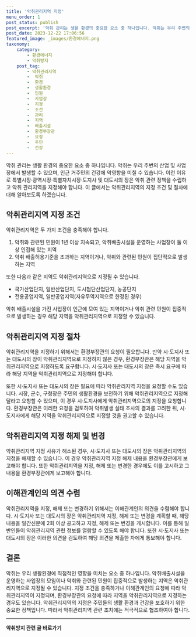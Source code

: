 ```yaml
---
title: '악취관리지역 지정'
menu_order: 1
post_status: publish
post_excerpt: '악취 관리는 생활 환경의 중요한 요소 중 하나입니다. 악취는 우리 주변의 산업 및 사업장에서 발생할 수 있으며, 인근 거주민의 건강에 악영향을 미칠 수 있습니다. 이런 이유로 특별시장 광역시장 특별자치시장 도지사 및 대도시의 장은 악취 관련 정책을 수립하고 악취 관리지역을 지정해야 합니다. 이 글에서는 악취관리지역의 지정 조건 및 절차에 대해 알아보도록 하겠습니다.'
post_date: 2023-12-22 17:06:56
featured_image: _images/환경에너지.png
taxonomy:
    category:
        - 환경에너지
        - 악취방지
    post_tag:
        - 악취관리지역
        -  악취
        -  환경
        -  생활환경
        -  민원
        -  사업장
        -  지정
        -  조건
        -  관리
        -  지역
        -  배출시설
        -  환경부장관
        -  요청
        -  주민
        -  건강
---
```



악취 관리는 생활 환경의 중요한 요소 중 하나입니다. 악취는 우리 주변의 산업 및 사업장에서 발생할 수 있으며, 인근 거주민의 건강에 악영향을 미칠 수 있습니다. 이런 이유로 특별시장·광역시장·특별자치시장·도지사 및 대도시의 장은 악취 관련 정책을 수립하고 악취 관리지역을 지정해야 합니다. 이 글에서는 악취관리지역의 지정 조건 및 절차에 대해 알아보도록 하겠습니다.

## 악취관리지역 지정 조건

악취관리지역은 두 가지 조건을 충족해야 합니다.
1. 악취와 관련된 민원이 1년 이상 지속되고, 악취배출시설을 운영하는 사업장이 둘 이상 인접해 있는 지역
2. 악취 배출허용기준을 초과하는 지역이거나, 악취와 관련된 민원이 집단적으로 발생하는 지역

또한 다음과 같은 지역도 악취관리지역으로 지정될 수 있습니다.
- 국가산업단지, 일반산업단지, 도시첨단산업단지, 농공단지
- 전용공업지역, 일반공업지역(자유무역지역으로 한정된 경우)

악취 배출시설을 가진 사업장이 인근에 모여 있는 지역이거나 악취 관련 민원이 집중적으로 발생하는 경우 해당 지역을 악취관리지역으로 지정할 수 있습니다.

## 악취관리지역 지정 절차

악취관리지역을 지정하기 위해서는 환경부장관의 요청이 필요합니다. 만약 시·도지사 또는 대도시의 장이 악취관리지역으로 지정하지 않은 경우, 환경부장관은 해당 지역을 악취관리지역으로 지정하도록 요구합니다. 시·도지사 또는 대도시의 장은 즉시 요구에 따라 해당 지역을 악취관리지역으로 지정해야 합니다.

또한 시·도지사 또는 대도시의 장은 필요에 따라 악취관리지역 지정을 요청할 수도 있습니다. 시장, 군수, 구청장은 주민의 생활환경을 보전하기 위해 악취관리지역으로 지정해 달라고 요청할 수 있으며, 이 경우 시·도지사에게 악취관리지역으로의 지정을 요청합니다. 환경부장관은 이러한 요청을 검토하여 악취발생 실태 조사의 결과를 고려한 뒤, 시·도지사에게 해당 지역을 악취관리지역으로 지정할 것을 권고할 수 있습니다.

## 악취관리지역 지정 해제 및 변경

악취관리지역 지정 사유가 해소된 경우, 시·도지사 또는 대도시의 장은 악취관리지역의 지정을 해제할 수 있습니다. 이 경우 악취관리지역 지정 해제 내용을 환경부장관에게 보고해야 합니다. 또한 악취관리지역을 지정, 해제 또는 변경한 경우에도 이를 고시하고 그 내용을 환경부장관에게 보고해야 합니다.

## 이해관계인의 의견 수렴

악취관리지역을 지정, 해제 또는 변경하기 위해서는 이해관계인의 의견을 수렴해야 합니다. 시·도지사 또는 대도시의 장은 악취관리지역 지정, 해제 또는 변경을 계획할 때, 해당 내용을 일간신문에 2회 이상 공고하고 지정, 해제 또는 변경을 게시합니다. 이를 통해 일반인들이 악취관리지역 관련 정보를 열람할 수 있도록 해야 합니다. 또한 시·도지사 또는 대도시의 장은 이러한 의견을 검토하여 해당 의견을 제출한 자에게 통보해야 합니다.

## 결론

악취는 우리 생활환경에 직접적인 영향을 미치는 요소 중 하나입니다. 악취배출시설을 운영하는 사업장의 모임이나 악취와 관련된 민원이 집중적으로 발생하는 지역은 악취관리지역으로 지정될 수 있습니다. 지정 조건을 충족하거나 이해관계인의 요청에 따라 악취관리지역이 지정되며, 환경부장관의 요청에 따라 지역을 악취관리지역으로 지정하는 경우도 있습니다. 악취관리지역의 지정은 주민들의 생활 환경과 건강을 보호하기 위한 중요한 정책입니다. 따라서 악취관리지역 관련 조치에는 적극적으로 협조하여야 합니다.
<!-- wp:separator -->
<hr class="wp-block-separator has-alpha-channel-opacity"/>
<!-- /wp:separator -->

<!-- wp:group {"backgroundColor":"base","layout":{"type":"constrained"}} -->
<div class="wp-block-group has-base-background-color has-background"><!-- wp:paragraph {"align":"center","fontSize":"medium"} -->
<p class="has-text-align-center has-large-font-size"><strong>악취방지 관련 글 바로가기</strong></p>
<!-- /wp:paragraph -->


<!-- wp:latest-posts
{"categories":[{"id":35521,"count":19,"description":"","link":"https://uknowlaw.com/category/%ec%95%85%ec%b7%a8%eb%b0%a9%ec%a7%80/","name":"악취방지","slug":"악취방지","taxonomy":"category","parent":0,"meta":[],"_links":{"self":[{"href":"https://uknowlaw.com/wp-json/wp/v2/categories/35521"}],"collection":[{"href":"https://uknowlaw.com/wp-json/wp/v2/categories"}],"about":[{"href":"https://uknowlaw.com/wp-json/wp/v2/taxonomies/category"}],"wp:post_type":[{"href":"https://uknowlaw.com/wp-json/wp/v2/posts?categories=35521"}],"curies":[{"name":"wp","href":"https://api.w.org/{rel}","templated":true}]}}],"postsToShow":100,"excerptLength":28,"postLayout":"grid","columns":2,"featuredImageAlign":"left","featuredImageSizeSlug":"large","fontSize":"small"} /--></div>
<!-- /wp:group -->